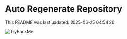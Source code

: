 # Auto Regenerate Repository

This README was last updated: 2025-06-25 04:54:20

 ![TryHackMe](https://tryhackme.com/badge/533634)